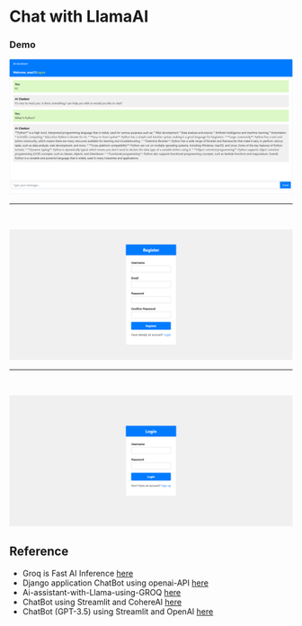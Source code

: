 # Chat with LlamaAI

### Demo

![](https://github.com/Anas436/Chatbot/blob/main/chatbot.png)
<br>
<hr>
<br>

![](https://github.com/Anas436/Chatbot/blob/main/signup.png)
<br>
<hr>
<br>

![](https://github.com/Anas436/Chatbot/blob/main/login.png)

## Reference
- Groq is Fast AI Inference [here](https://groq.com/)
- Django application ChatBot using openai-API [here](https://github.com/Kouidersif/openai-API?tab=readme-ov-file)
- Ai-assistant-with-Llama-using-GROQ [here](https://github.com/Md-Emon-Hasan/Ai-assistant-with-Llama-using-GROQ/tree/master)
- ChatBot using Streamlit and CohereAI [here](https://github.com/ash956901/Chatbot)
- ChatBot (GPT-3.5) using Streamlit and OpenAI [here](https://github.com/fshnkarimi/Chat-Bot-using-Streamlit-and-OpenAI/tree/main)
